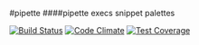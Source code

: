 #pipette
####pipette execs snippet palettes

[![Build Status](https://semaphoreci.com/api/v1/projects/124dbfa5-9f15-40e2-8b75-52c34fbb3613/476263/badge.svg)](https://semaphoreci.com/metropolislights/pipette)
[![Code Climate](https://codeclimate.com/github/metropolislights/pipette/badges/gpa.svg)](https://codeclimate.com/github/metropolislights/pipette)
[![Test Coverage](https://codeclimate.com/github/metropolislights/pipette/badges/coverage.svg)](https://codeclimate.com/github/metropolislights/pipette/coverage)
